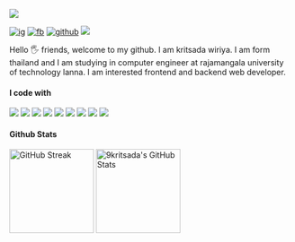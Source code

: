 <p>
  <a href="#" target="blank"><img src="https://user-images.githubusercontent.com/69795132/211474718-e992864f-ec2f-4647-b9e6-bce8bfd0e4c2.png" /></a>
</p>

<p align="">
  <a align="center" href="https://instagram.com/kr_it._/" target="_blank"><img src="https://img.shields.io/badge/kr__it.__-%23E4405F.svg?style=for-the-badge&logo=Instagram&logoColor=white" alt="ig"/></a>
  <a align="center" href="https://www.facebook.com/9Kritsada/" target="_blank"><img src="https://img.shields.io/badge/9Kritsada-1877F2?style=for-the-badge&logo=facebook&logoColor=white" alt="fb"/></a>
  <a align="center" href="https://github.com/9Kritsada/"><img src="https://img.shields.io/badge/9Kritsada-12100E.svg?style=for-the-badge&logo=github&logoColor=white" alt="github"/></a>
  <a align="center"><img src="https://komarev.com/ghpvc/?username=9Kritsada&label=PROFILE+VIEWS&style=for-the-badge&color=brightgreen" /></a>
</p>

<p align="">
Hello 🖐️ friends, welcome to my github. I am kritsada wiriya. I am form thailand and I am studying in computer engineer at rajamangala university of technology lanna. I am interested frontend and backend web developer.
</p>

<h4 align="">I code with</h4>
<p align="">
  <img src="https://img.shields.io/badge/React-45b8d8?style=for-the-badge&logo=react&logoColor=white"/>
  <img src="https://img.shields.io/badge/Vue-4FC08D?style=for-the-badge&logo=vuedotjs&logoColor=white"/> 
  <img src="https://img.shields.io/badge/JavaScript-323330?style=for-the-badge&logo=javascript&logoColor=F7DF1E"/>
  <img src="https://img.shields.io/badge/npm-CB3837?style=for-the-badge&logo=npm&logoColor=white"/>   
  <img src="https://img.shields.io/badge/HTML5-E34F26?style=for-the-badge&logo=html5&logoColor=white"/>  
  <img src="https://img.shields.io/badge/CSS3-1572B6?style=for-the-badge&logo=css3&logoColor=white"/>
  <img src="https://img.shields.io/badge/Tailwind-38B2AC?style=for-the-badge&logo=tailwind-css&logoColor=white"/>
  <img src="https://img.shields.io/badge/Bootstrap-563D7C?style=for-the-badge&logo=bootstrap&logoColor=white"/> 
  <img src="https://img.shields.io/badge/Font_Awesome-339AF0?style=for-the-badge&logo=fontawesome&logoColor=white"/> 
</p>

<h4 align="">Github Stats</h4>
<p align="">
  <a><img  alt="GitHub Streak" src="https://streak-stats.demolab.com?user=9Kritsada&theme=swift" height="150px" /></a>
  <a><img  alt="9kritsada's GitHub Stats" src="https://github-readme-stats.vercel.app/api?username=9Kritsada&show_icons=true&theme=swift" height="150px" /></a>
</p>


